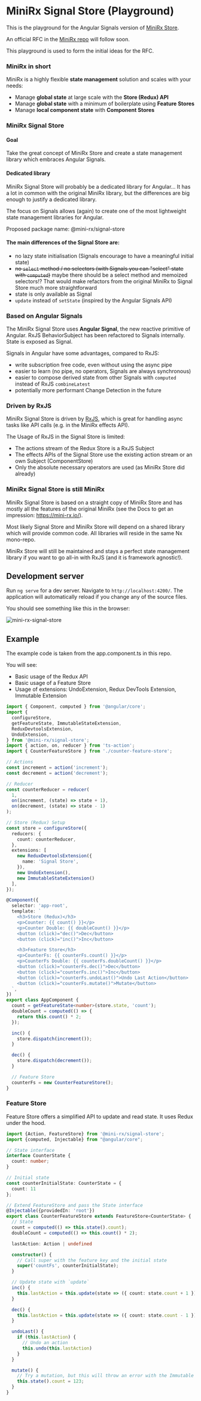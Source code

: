 # MiniRx Signal Store (Playground)

This is the playground for the Angular Signals version of [MiniRx Store](https://github.com/spierala/mini-rx-store).

An official RFC in the [MiniRx repo](https://github.com/spierala/mini-rx-store) will follow soon.

This playground is used to form the initial ideas for the RFC.

### MiniRx in short
MiniRx is a highly flexible **state management** solution and scales with your needs:

* Manage **global state** at large scale with the **Store (Redux) API**
* Manage **global state** with a minimum of boilerplate using **Feature Stores**
* Manage **local component state** with **Component Stores**

### MiniRx Signal Store

#### Goal
Take the great concept of MiniRx Store and create a state management library which embraces Angular Signals.

#### Dedicated library
MiniRx Signal Store will probably be a dedicated library for Angular...
It has a lot in common with the original MiniRx library, but the differences are big enough to justify a dedicated library.

The focus on Signals allows (again) to create one of the most lightweight state management libraries for Angular.

Proposed package name: @mini-rx/signal-store

#### The main differences of the Signal Store are: 
- no lazy state initialisation (Signals encourage to have a meaningful initial state)
- ~~no `select` method / no selectors (with Signals you can "select" state with `computed`)~~ maybe there should be a select method and memoized selectors!? That would make refactors from the original MiniRx to Signal Store much more straightforward
- state is only available as Signal
- `update` instead of `setState` (inspired by the Angular Signals API)

### Based on Angular Signals
The MiniRx Signal Store uses **Angular Signal**, the new reactive primitive of Angular.
RxJS BehaviorSubject has been refactored to Signals internally. State is exposed as Signal. 

Signals in Angular have some advantages, compared to RxJS:
- write subscription free code, even without using the async pipe
- easier to learn (no pipe, no operators, Signals are always synchronous)
- easier to compose derived state from other Signals with `computed` instead of RxJS `combineLatest`
- potentially more performant Change Detection in the future

### Driven by RxJS
MiniRx Signal Store is driven by [RxJS](https://rxjs.dev/), which is great for handling async tasks like API calls (e.g. in the MiniRx effects API).

The Usage of RxJS in the Signal Store is limited:
- The actions stream of the Redux Store is a RxJS Subject
- The effects APIs of the Signal Store use the existing action stream or an own Subject (ComponentStore)
- Only the absolute necessary operators are used (as MiniRx Store did already)

### MiniRx Signal Store is still MiniRx
MiniRx Signal Store is based on a straight copy of MiniRx Store and has mostly all the features of the original MiniRx (see the Docs to get an impression: https://mini-rx.io/).

Most likely Signal Store and MiniRx Store will depend on a shared library which will provide common code. All libraries will reside in the same Nx mono-repo.

MiniRx Store will still be maintained and stays a perfect state management library if you want to go all-in with RxJS (and it is framework agnostic!). 

## Development server

Run `ng serve` for a dev server. Navigate to `http://localhost:4200/`. The application will automatically reload if you change any of the source files.

You should see something like this in the browser:

![mini-rx-signal-store](https://user-images.githubusercontent.com/1272446/234119525-0d6b5265-4f18-46e2-86a0-92b0e815de90.gif)

## Example

The example code is taken from the app.component.ts in this repo.

You will see:
 - Basic usage of the Redux API
 - Basic usage of a Feature Store
 - Usage of extensions: UndoExtension, Redux DevTools Extension, Immutable Extension

```ts
import { Component, computed } from '@angular/core';
import {
  configureStore,
  getFeatureState, ImmutableStateExtension,
  ReduxDevtoolsExtension,
  UndoExtension,
} from '@mini-rx/signal-store';
import { action, on, reducer } from 'ts-action';
import { CounterFeatureStore } from './counter-feature-store';

// Actions
const increment = action('increment');
const decrement = action('decrement');

// Reducer
const counterReducer = reducer(
  1,
  on(increment, (state) => state + 1),
  on(decrement, (state) => state - 1)
);

// Store (Redux) Setup
const store = configureStore({
  reducers: {
    count: counterReducer,
  },
  extensions: [
    new ReduxDevtoolsExtension({
      name: 'Signal Store',
    }),
    new UndoExtension(),
    new ImmutableStateExtension()
  ],
});

@Component({
  selector: 'app-root',
  template: `
    <h3>Store (Redux)</h3>
    <p>Counter: {{ count() }}</p>
    <p>Counter Double: {{ doubleCount() }}</p>
    <button (click)="dec()">Dec</button>
    <button (click)="inc()">Inc</button>

    <h3>Feature Store</h3>
    <p>CounterFs: {{ counterFs.count() }}</p>
    <p>CounterFs Double: {{ counterFs.doubleCount() }}</p>
    <button (click)="counterFs.dec()">Dec</button>
    <button (click)="counterFs.inc()">Inc</button>
    <button (click)="counterFs.undoLast()">Undo Last Action</button>
    <button (click)="counterFs.mutate()">Mutate</button>
  `,
})
export class AppComponent {
  count = getFeatureState<number>(store.state, 'count');
  doubleCount = computed(() => {
    return this.count() * 2;
  });

  inc() {
    store.dispatch(increment());
  }

  dec() {
    store.dispatch(decrement());
  }

  // Feature Store
  counterFs = new CounterFeatureStore();
}
```

### Feature Store

Feature Store offers a simplified API to update and read state. It uses Redux under the hood.

```ts
import {Action, FeatureStore} from '@mini-rx/signal-store';
import {computed, Injectable} from "@angular/core";

// State interface
interface CounterState {
  count: number;
}

// Initial state
const counterInitialState: CounterState = {
  count: 11
};

// Extend FeatureStore and pass the State interface
@Injectable({providedIn: 'root'})
export class CounterFeatureStore extends FeatureStore<CounterState> {
  // State
  count = computed(() => this.state().count);
  doubleCount = computed(() => this.count() * 2);

  lastAction: Action | undefined

  constructor() {
    // Call super with the feature key and the initial state
    super('countFs', counterInitialState);
  }

  // Update state with `update`
  inc() {
    this.lastAction = this.update(state => ({ count: state.count + 1 }));
  }

  dec() {
    this.lastAction = this.update(state => ({ count: state.count - 1 }));
  }

  undoLast() {
    if (this.lastAction) {
      // Undo an action
      this.undo(this.lastAction)
    }
  }

  mutate() {
    // Try a mutation, but this will throw an error with the Immutable Extension
    this.state().count = 123;
  }
}
```
